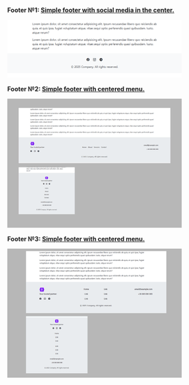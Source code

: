 **Footer №1:
<a href="https://github.com/ovcharovcoder/webkit-pro/tree/main/bootstrap/components/footers/footer-1">Simple footer with social media in the center.</a>**

<img src="footer-1/screenshot.png" alt="webkit-pro" style="width: 400px;">
<br>

**Footer №2:
<a href="https://github.com/ovcharovcoder/webkit-pro/tree/main/bootstrap/components/footers/footer-2">Simple footer with centered menu.</a>**

<img src="footer-2/screenshot.png" alt="webkit-pro" style="width: 400px;">
<br>

**Footer №3:
<a href="https://github.com/ovcharovcoder/webkit-pro/tree/main/bootstrap/components/footers/footer-3">Simple footer with centered menu.</a>**

<img src="footer-3/screenshot.png" alt="webkit-pro" style="width: 400px;">
<br>
